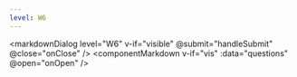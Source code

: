 ```yaml
---
level: W6
---
```


<script setup>
import { ref, nextTick } from 'vue'
import { getQuestions, selectQuestionsForLevel } from '../../../utils/parseQuestions.js'
import componentMarkdown from '../components/componentMarkdown.vue'
import markdownDialog from '../components/markdownDialog.vue'

const questions = ref([])
const vis = ref(true)
const visible = ref(false)
const questionInit = (proportion) => {
  const list = getQuestions()
  questions.value = selectQuestionsForLevel(list, 'W6', proportion)
}
const handleSubmit = (v) => {
  vis.value = false
  questionInit(v)
  const time = setTimeout(_ => {
    vis.value = true
    clearTimeout(time)
  })
}
const onOpen = (v) => {
  const time = setTimeout(_ => {
    visible.value = v
    clearTimeout(time)
  })
}
const onClose = (v) => visible.value = v
questionInit()
</script>
<markdownDialog level="W6" v-if="visible" @submit="handleSubmit"  @close="onClose" />
<componentMarkdown v-if="vis" :data="questions" @open="onOpen" />
